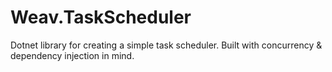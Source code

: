# Weav.TaskScheduler

Dotnet library for creating a simple task scheduler. Built with concurrency &amp; dependency injection in mind.
